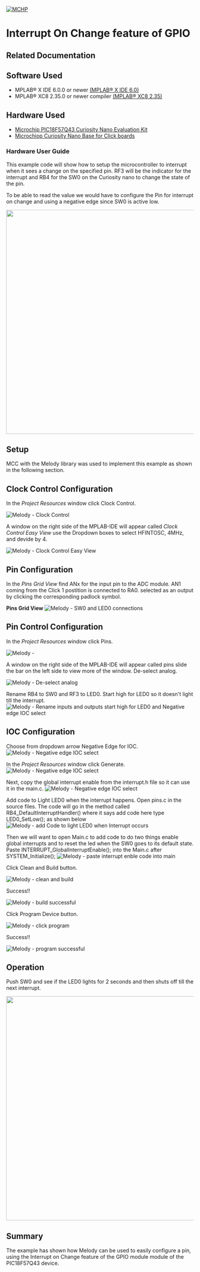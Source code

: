 <!-- Please do not change this logo with link -->

[![MCHP](images/microchip.png)](https://www.microchip.com)

# Interrupt On Change feature of GPIO

<!-- This is where the introduction to the example goes, including mentioning the peripherals used -->

## Related Documentation

<!-- Any information about an application note or tech brief can be linked here. Use unbreakable links!
     In addition a link to the device family landing page and relevant peripheral pages as well:
     - [AN3381 - Brushless DC Fan Speed Control Using Temperature Input and Tachometer Feedback](https://microchip.com/00003381/)
     - [PIC18F-Q10 Family Product Page](https://www.microchip.com/design-centers/8-bit/pic-mcus/device-selection/pic18f-q10-product-family) -->

## Software Used

<!-- All software used in this example must be listed here. Use unbreakable links!
     - MPLAB® X IDE 5.30 or newer [(microchip.com/mplab/mplab-x-ide)](http://www.microchip.com/mplab/mplab-x-ide)
     - MPLAB® XC8 2.10 or a newer compiler [(microchip.com/mplab/compilers)](http://www.microchip.com/mplab/compilers)
     - MPLAB® Code Configurator (MCC) 3.95.0 or newer [(microchip.com/mplab/mplab-code-configurator)](https://www.microchip.com/mplab/mplab-code-configurator)
     - MPLAB® Code Configurator (MCC) Device Libraries PIC10 / PIC12 / PIC16 / PIC18 MCUs [(microchip.com/mplab/mplab-code-configurator)](https://www.microchip.com/mplab/mplab-code-configurator)
     - Microchip PIC18F-Q Series Device Support (1.4.109) or newer [(packs.download.microchip.com/)](https://packs.download.microchip.com/) -->

- MPLAB® X IDE 6.0.0 or newer [(MPLAB® X IDE 6.0)](https://www.microchip.com/en-us/development-tools-tools-and-software/mplab-x-ide?utm_source=GitHub&utm_medium=TextLink&utm_campaign=MCU8_MMTCha_MPAE_Examples&utm_content=pic18f57q43-cnano-ioc-mplab-melody-github)
- MPLAB® XC8 2.35.0 or newer compiler [(MPLAB® XC8 2.35)](https://www.microchip.com/en-us/development-tools-tools-and-software/mplab-xc-compilers?utm_source=GitHub&utm_medium=TextLink&utm_campaign=MCU8_MMTCha_MPAE_Examples&utm_content=pic18f57q43-cnano-ioc-mplab-melody-github)

## Hardware Used

<!-- All hardware used in this example must be listed here. Use unbreakable links!
     - PIC18F47Q10 Curiosity Nano [(DM182029)](https://www.microchip.com/Developmenttools/ProductDetails/DM182029)
     - Curiosity Nano Base for Click boards™ [(AC164162)](https://www.microchip.com/Developmenttools/ProductDetails/AC164162)
     - POT Click board™ [(MIKROE-3402)](https://www.mikroe.com/pot-click) -->
- [Microchip PIC18F57Q43 Curiosity Nano Evaluation Kit](https://www.microchip.com/developmenttools/ProductDetails/DM164150)
- [Microchiop Curiosity Nano Base for Click boards](https://www.microchip.com/developmenttools/ProductDetails/AC164162)

### Hardware User Guide

This example code will show how to setup the microcontroller to interrupt when it sees a change on the specified pin. RF3 will be the indicator for the interrupt and RB4 for the SW0 on the Curiosity nano to change the state of the pin.


To be able to read the value we would have to configure the Pin for interrupt on change and using a negative edge since SW0 is active low.  

  
<img src="images/gpio_setup.png" width="600"/></a>
## Setup

<!-- Explain how to connect hardware and set up software. Depending on complexity, step-by-step instructions and/or tables and/or images can be used -->
MCC with the Melody library was used to implement this example as shown in the following section.
## Clock Control Configuration
In the *Project Resources* window click Clock Control. 

![Melody - Clock Control](images/ioc_clock_control.png)

A window on the right side of the MPLAB-IDE will appear called *Clock Control Easy View* use the Dropdown boxes to select HFINTOSC, 4MHz, and devide by 4.

![Melody - Clock Control Easy View](images/ioc_clock_control_easy_view.png)

## Pin Configuration
In the *Pins Grid View* find ANx for the input pin to the ADC module. AN1 coming from the Click 1 postition is connected to RA0. selected as an output by clicking the corresponding padlock symbol.

**Pins Grid View**
![Melody - SW0 and LED0 connections](images/IOC_Pin_grid_view.png)

## Pin Control Configuration
In the *Project Resources* window click Pins. 

![Melody - ](images/IOC_Pins.png)

A window on the right side of the MPLAB-IDE will appear called pins slide the bar on the left side to view more of the window. 
De-select analog. 

![Melody - De-select analog](images/IOC_deselect_analog.png)

Rename RB4 to SW0 and RF3 to LED0. Start high for LED0 so it doesn't light till the interrupt. 
![Melody - Rename inputs and outputs start high for LED0 and Negative edge IOC select](images/IOC_sw0_led0_start_high_led0.png)
## IOC Configuration
Choose from dropdown arrow Negative Edge for IOC.
![Melody - Negative edge IOC select](images/ioc_negative_edge_selection.png)

In the *Project Resources* window click Generate.
![Melody - Negative edge IOC select](images/IOC_click_generate.png)

Next, copy the global interrupt enable from the interrupt.h file so it can use it in the main.c.
![Melody - Negative edge IOC select](images/ioc_interrupt_enable_copy.png)

Add code to Light LED0 when the interrupt happens. Open pins.c in the source files. The code will go in the method called RB4_DefaultInterruptHandler() where it says add code here type LED0_SetLow(); as shown below
![Melody - add Code to light LED0 when Interrupt occurs](images/ioc_interrupt_code.png)

Then we will want to open Main.c to add code to do two things enable global interrupts and to reset the led when the SW0 goes to its default state.
Paste INTERRUPT_GlobalInterruptEnable(); into the Main.c after SYSTEM_Initialize();
![Melody - paste interrupt enble code into main](images/IOC_main_code_to_reset_led0_white.png)

Click Clean and Build button.

![Melody - clean and build](images/ioc_click_clean_and_build.png)

Success!!

![Melody - build successful](images/IOC_build_successful.png)

Click Program Device button.

![Melody - click program](images/ioc_click_program.png)

Success!!

![Melody - program successful](images/ioc_program_successful.png)
## Operation

<!-- Explain how to operate the example. Depending on complexity, step-by-step instructions and/or tables and/or images can be used -->
Push SW0 and see if the LED0 lights for 2 seconds and then shuts off till the next interrupt.

<img src="images/ioc_nano_demo.gif" width="600"/></a>

## Summary

<!-- Summarize what the example has shown -->
The example has shown how Melody can be used to easily configure a pin, using the Interrupt on Change feature of the GPIO module module of the PIC18F57Q43 device. 